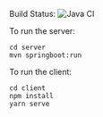 Build Status:
![Java CI](https://github.com/mattjonesorg/DMRTechnology/workflows/Java%20CI/badge.svg?branch=master)

To run the server: 
~~~~
cd server 
mvn springboot:run
~~~~

To run the client:
~~~~
cd client
npm install
yarn serve
~~~~